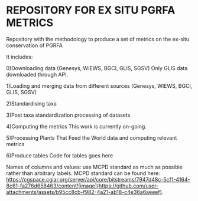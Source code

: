# REPOSITORY FOR EX SITU PGRFA METRICS
Repository with the methodology to produce a set of metrics on the ex-situ conservation of PGRFA

It includes: 

0)Downloading data (Genesys, WIEWS, BGCI, GLIS, SGSV)
Only GLIS data downloaded through API. 

1)Loading and merging data from different sources (Genesys, WIEWS, BGCI, GLIS, SGSV)

2)Standardising taxa

3)Post taxa standardization processing of datasets

4)Computing the metrics
This work is currently on-going.

5)Processing Plants That Feed the World data and computing relevant metrics

6)Produce tables
Code for tables goes here


Names of columns and values: use MCPD standard as much as possible rather than arbitrary labels. MCPD standard can be found here: https://cgspace.cgiar.org/server/api/core/bitstreams/7947d48c-5cf1-4164-8c61-fa276d658463/content![image](https://github.com/user-attachments/assets/b95cc8cb-f982-4a21-ab18-c4e36a6aeeef). 



